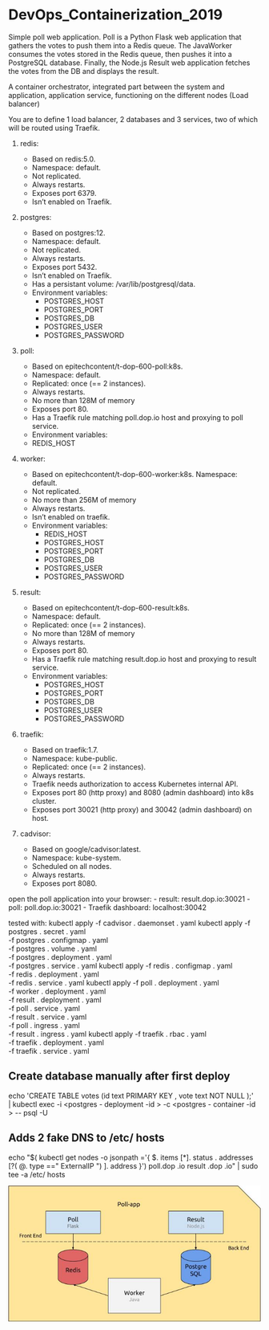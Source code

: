 # DevOps_Containerization_2019

Simple poll web application.
Poll is a Python Flask web application that gathers the votes to push them into a Redis queue.
The JavaWorker consumes the votes stored in the Redis queue, then pushes it into a PostgreSQL database.
Finally, the Node.js Result web application fetches the votes from the DB and displays the result.

A container orchestrator, integrated part between the system and application, application service, functioning on the different nodes (Load balancer)

You are to define 1 load balancer, 2 databases and 3 services, two of which will be routed using Traefik.

1. redis:
    - Based on redis:5.0.
    - Namespace: default.
    - Not replicated.
    - Always restarts.
    - Exposes port 6379.
    - Isn’t enabled on Traefik.

2. postgres:
    - Based on postgres:12.
    - Namespace: default.
    - Not replicated.
    - Always restarts.
    - Exposes port 5432.
    - Isn’t enabled on Traefik.
    - Has a persistant volume: /var/lib/postgresql/data.
    - Environment variables:
        - POSTGRES_HOST
        - POSTGRES_PORT
        - POSTGRES_DB
        - POSTGRES_USER
        - POSTGRES_PASSWORD

3. poll:
    - Based on epitechcontent/t-dop-600-poll:k8s.
    - Namespace: default.
    - Replicated: once (== 2 instances).
    - Always restarts.
    - No more than 128M of memory
    - Exposes port 80.
    - Has a Traefik rule matching poll.dop.io host and proxying to poll service.
    - Environment variables:
    - REDIS_HOST

4. worker:
    - Based on epitechcontent/t-dop-600-worker:k8s.
Namespace: default.
    - Not replicated.
    - No more than 256M of memory
    - Always restarts.
    - Isn’t enabled on traefik.
    - Environment variables:
        - REDIS_HOST
        - POSTGRES_HOST
        - POSTGRES_PORT
        - POSTGRES_DB
        - POSTGRES_USER
        - POSTGRES_PASSWORD

5. result:
    - Based on epitechcontent/t-dop-600-result:k8s.
    - Namespace: default.
    - Replicated: once (== 2 instances).
    - No more than 128M of memory
    - Always restarts.
    - Exposes port 80.
    - Has a Traefik rule matching result.dop.io host and proxying to result service.
    - Environment variables:
        - POSTGRES_HOST
        - POSTGRES_PORT
        - POSTGRES_DB
        - POSTGRES_USER
        - POSTGRES_PASSWORD

6. traefik:
    - Based on traefik:1.7.
    - Namespace: kube-public.
    - Replicated: once (== 2 instances).
    - Always restarts.
    - Traefik needs authorization to access Kubernetes internal API.
    - Exposes port 80 (http proxy) and 8080 (admin dashboard) into k8s cluster.
    - Exposes port 30021 (http proxy) and 30042 (admin dashboard) on host.

7. cadvisor:
    - Based on google/cadvisor:latest.
    - Namespace: kube-system.
    - Scheduled on all nodes.
    - Always restarts.
    - Exposes port 8080.

open the poll application into your browser:
    - result: result.dop.io:30021
    - poll: poll.dop.io:30021
    - Traefik dashboard: localhost:30042

tested with:
kubectl apply -f cadvisor . daemonset . yaml
kubectl apply -f postgres . secret . yaml \
                -f postgres . configmap . yaml \
                -f postgres . volume . yaml \
                -f postgres . deployment . yaml \
                -f postgres . service . yaml
kubectl apply -f redis . configmap . yaml \
                -f redis . deployment . yaml \
                -f redis . service . yaml
kubectl apply -f poll . deployment . yaml \
                -f worker . deployment . yaml \
                -f result . deployment . yaml \
                -f poll . service . yaml \
                -f result . service . yaml \
                -f poll . ingress . yaml \
                -f result . ingress . yaml
kubectl apply -f traefik . rbac . yaml \
                -f traefik . deployment . yaml \
                -f traefik . service . yaml

## Create database manually after first deploy

echo 'CREATE TABLE votes (id text PRIMARY KEY , vote text NOT NULL );' \
| kubectl exec -i <postgres - deployment -id > -c <postgres - container -id > -- psql -U <username >

## Adds 2 fake DNS to /etc/ hosts

echo "$( kubectl get nodes -o jsonpath ='{ $. items [*]. status . addresses [?( @. type =="
ExternalIP ") ]. address }') poll.dop .io result .dop .io" \| sudo tee -a /etc/ hosts

![alt text](https://github.com/saylaan/DevOps_Containerization_2019/blob/master/T-DOP-600_docker.jpg?raw=true)